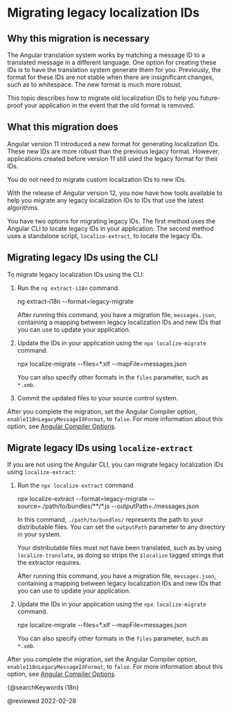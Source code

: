 # Migrating legacy localization IDs

## Why this migration is necessary

The Angular translation system works by matching a message ID to a translated message in a different language.
One option for creating these IDs is to have the translation system generate them for you.
Previously, the format for these IDs are not stable when there are insignificant changes, such as to whitespace.
The new format is much more robust.

This topic describes how to migrate old localization IDs to help you future-proof your application in the event that the old format is removed.

## What this migration does

Angular version 11 introduced a new format for generating localization IDs.
These new IDs are more robust than the previous legacy format.
However, applications created before version 11 still used the legacy format for their IDs.

<div class="alert is-helpful">

You do not need to migrate custom localization IDs to new IDs.

</div>

With the release of Angular version 12, you now have how tools available to help you migrate any legacy localization IDs to IDs that use the latest algorithms.

You have two options for migrating legacy IDs.
The first method uses the Angular CLI to locate legacy IDs in your application.
The second method uses a standalone script, `localize-extract`, to locate the legacy IDs.

## Migrating legacy IDs using the CLI

To migrate legacy localization IDs using the CLI:

1. Run the `ng extract-i18n` command.

   <code-example format="shell" language="shell">

   ng extract-i18n --format=legacy-migrate

   </code-example>

   After running this command, you have a migration file, `messages.json`, containing a mapping between legacy localization IDs and new IDs that you can use to update your application.

1. Update the IDs in your application using the `npx localize-migrate` command.

   <code-example format="shell" language="shell">

   npx localize-migrate --files=*.xlf --mapFile=messages.json

   </code-example>

   <div class="alert is-helpful">

   You can also specify other formats in the `files` parameter, such as `*.xmb`.

   </div>

1. Commit the updated files to your source control system.

After you complete the migration, set the Angular Compiler option, `enableI18nLegacyMessageIdFormat`, to `false`.
For more information about this option, see [Angular Compiler Options](guide/angular-compiler-options#enablei18nlegacymessageidformat).

## Migrate legacy IDs using `localize-extract`

If you are not using the Angular CLI, you can migrate legacy localization IDs using `localize-extract`:

1. Run the `npx localize-extract` command.

   <code-example format="shell" language="shell">

   npx localize-extract --format=legacy-migrate --source=./path/to/bundles/**/*.js --outputPath=./messages.json

   </code-example>

   In this command, `./path/to/bundles/` represents the path to your distributable files.
   You can set the `outputPath` parameter to any directory in your system.

   <div class="alert is-helpful">

   Your distributable files must not have been translated, such as by using `localize-translate`, as doing so strips the `$localize` tagged strings that the extractor requires.

   </div>

   After running this command, you have a migration file, `messages.json`, containing a mapping between legacy localization IDs and new IDs that you can use to update your application.

1. Update the IDs in your application using the `npx localize-migrate` command.

   <code-example format="shell" language="shell">

   npx localize-migrate --files=*.xlf --mapFile=messages.json

   </code-example>

   <div class="alert is-helpful">

   You can also specify other formats in the `files` parameter, such as `*.xmb`.

   </div>

After you complete the migration, set the Angular Compiler option, `enableI18nLegacyMessageIdFormat`, to `false`.
For more information about this option, see [Angular Compiler Options](guide/angular-compiler-options#enablei18nlegacymessageidformat).

{@searchKeywords i18n}

<!-- links -->

<!-- external links -->

<!-- end links -->

@reviewed 2022-02-28

